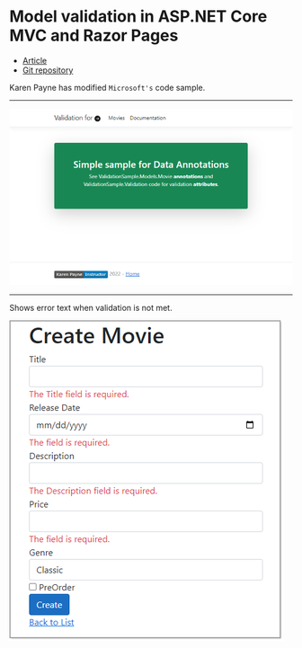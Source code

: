 ﻿# Model validation in ASP.NET Core MVC and Razor Pages

- [Article](https://docs.microsoft.com/en-us/aspnet/core/mvc/models/validation?view=aspnetcore-5.0)
- [Git repository](https://github.com/dotnet/AspNetCore.Docs/tree/main/aspnetcore/mvc/models/validation/samples/3.x/ValidationSample)

Karen Payne has modified `Microsoft's` code sample.

---

![Asp Annotate](assets/aspAnnotate.png)

---

Shows error text when validation is not met.


![image](assets/createMovie.png)
